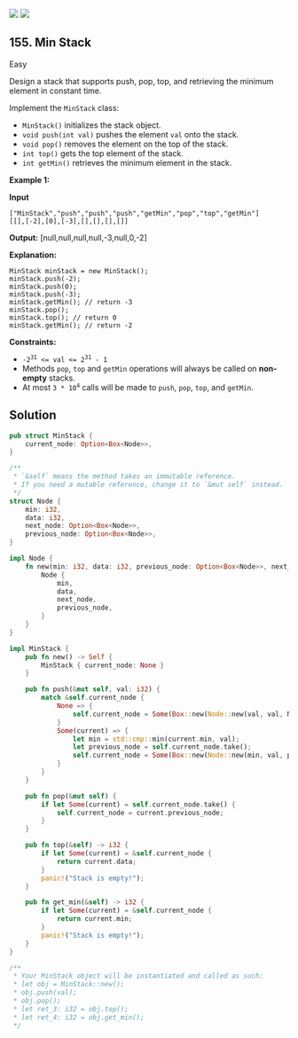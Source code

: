 [![](https://img.shields.io/github/stars/LeetCode-in-Rust/LeetCode-in-Rust?label=Stars&style=flat-square)](https://github.com/LeetCode-in-Rust/LeetCode-in-Rust)
[![](https://img.shields.io/github/forks/LeetCode-in-Rust/LeetCode-in-Rust?label=Fork%20me%20on%20GitHub%20&style=flat-square)](https://github.com/LeetCode-in-Rust/LeetCode-in-Rust/fork)

## 155\. Min Stack

Easy

Design a stack that supports push, pop, top, and retrieving the minimum element in constant time.

Implement the `MinStack` class:

*   `MinStack()` initializes the stack object.
*   `void push(int val)` pushes the element `val` onto the stack.
*   `void pop()` removes the element on the top of the stack.
*   `int top()` gets the top element of the stack.
*   `int getMin()` retrieves the minimum element in the stack.

**Example 1:**

**Input**

    ["MinStack","push","push","push","getMin","pop","top","getMin"]
    [[],[-2],[0],[-3],[],[],[],[]]

**Output:** [null,null,null,null,-3,null,0,-2]

**Explanation:**

    MinStack minStack = new MinStack();
    minStack.push(-2);
    minStack.push(0);
    minStack.push(-3);
    minStack.getMin(); // return -3
    minStack.pop();
    minStack.top(); // return 0
    minStack.getMin(); // return -2 

**Constraints:**

*   <code>-2<sup>31</sup> <= val <= 2<sup>31</sup> - 1</code>
*   Methods `pop`, `top` and `getMin` operations will always be called on **non-empty** stacks.
*   At most <code>3 * 10<sup>4</sup></code> calls will be made to `push`, `pop`, `top`, and `getMin`.

## Solution

```rust
pub struct MinStack {
    current_node: Option<Box<Node>>,
}

/**
 * `&self` means the method takes an immutable reference.
 * If you need a mutable reference, change it to `&mut self` instead.
 */
struct Node {
    min: i32,
    data: i32,
    next_node: Option<Box<Node>>,
    previous_node: Option<Box<Node>>,
}

impl Node {
    fn new(min: i32, data: i32, previous_node: Option<Box<Node>>, next_node: Option<Box<Node>>) -> Self {
        Node {
            min,
            data,
            next_node,
            previous_node,
        }
    }
}

impl MinStack {
    pub fn new() -> Self {
        MinStack { current_node: None }
    }

    pub fn push(&mut self, val: i32) {
        match &self.current_node {
            None => {
                self.current_node = Some(Box::new(Node::new(val, val, None, None)));
            }
            Some(current) => {
                let min = std::cmp::min(current.min, val);
                let previous_node = self.current_node.take();
                self.current_node = Some(Box::new(Node::new(min, val, previous_node, None)));
            }
        }
    }

    pub fn pop(&mut self) {
        if let Some(current) = self.current_node.take() {
            self.current_node = current.previous_node;
        }
    }

    pub fn top(&self) -> i32 {
        if let Some(current) = &self.current_node {
            return current.data;
        }
        panic!("Stack is empty!");
    }

    pub fn get_min(&self) -> i32 {
        if let Some(current) = &self.current_node {
            return current.min;
        }
        panic!("Stack is empty!");
    }
}

/**
 * Your MinStack object will be instantiated and called as such:
 * let obj = MinStack::new();
 * obj.push(val);
 * obj.pop();
 * let ret_3: i32 = obj.top();
 * let ret_4: i32 = obj.get_min();
 */
```